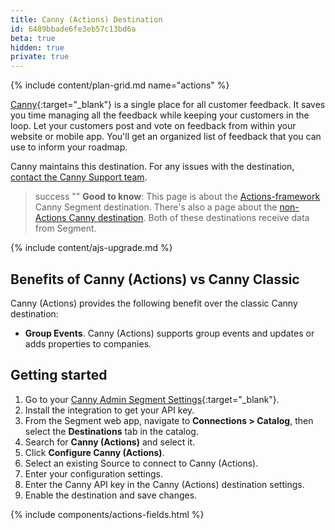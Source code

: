 ```yaml
---
title: Canny (Actions) Destination
id: 6489bbade6fe3eb57c13bd6a
beta: true
hidden: true
private: true
---
```


{% include content/plan-grid.md name="actions" %}

[Canny](https://canny.io?utm_source=segmentio&utm_medium=docs&utm_campaign=partners){:target="\_blank"} is a single place for all customer feedback. It saves you time managing all the feedback while keeping your customers in the loop. Let your customers post and vote on feedback from within your website or mobile app. You'll get an organized list of feedback that you can use to inform your roadmap.

Canny maintains this destination. For any issues with the destination, [contact the Canny Support team](mailto:segment-help@canny.io).

> success ""
> **Good to know**: This page is about the [Actions-framework](/docs/connections/destinations/actions/) Canny Segment destination. There's also a page about the [non-Actions Canny destination](/docs/connections/destinations/catalog/canny/). Both of these destinations receive data from Segment.

{% include content/ajs-upgrade.md %}

## Benefits of Canny (Actions) vs Canny Classic

Canny (Actions) provides the following benefit over the classic Canny destination:
- **Group Events**. Canny (Actions) supports group events and updates or adds properties to companies.

## Getting started

1. Go to your [Canny Admin Segment Settings](https://canny.io/redirect?to=%2Fadmin%2Fsettings%2Fsegment){:target="\_blank"}.
2. Install the integration to get your API key.
3. From the Segment web app, navigate to **Connections > Catalog**, then select the **Destinations** tab in the catalog.
4. Search for **Canny (Actions)** and select it.
5. Click **Configure Canny (Actions)**.
6. Select an existing Source to connect to Canny (Actions).
7. Enter your configuration settings.
8. Enter the Canny API key in the Canny (Actions) destination settings.
9. Enable the destination and save changes.

{% include components/actions-fields.html %}

